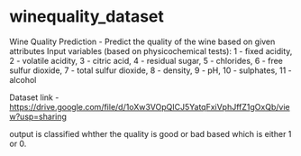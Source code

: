 # winequality_dataset
Wine Quality Prediction - Predict the quality of the wine based on given attributes
Input variables (based on physicochemical tests):
 1 - fixed acidity, 2 - volatile acidity, 3 - citric acid, 4 - residual sugar, 5 - chlorides, 6 - free sulfur dioxide, 7 - total sulfur dioxide, 8 - density, 9 - pH, 10 - sulphates, 11 - alcohol
 
 Dataset link - https://drive.google.com/file/d/1oXw3VOpQICJ5YatqFxiVphJffZ1gOxQb/view?usp=sharing

output is classified whther the quality is good or bad based which is either 1 or 0.
